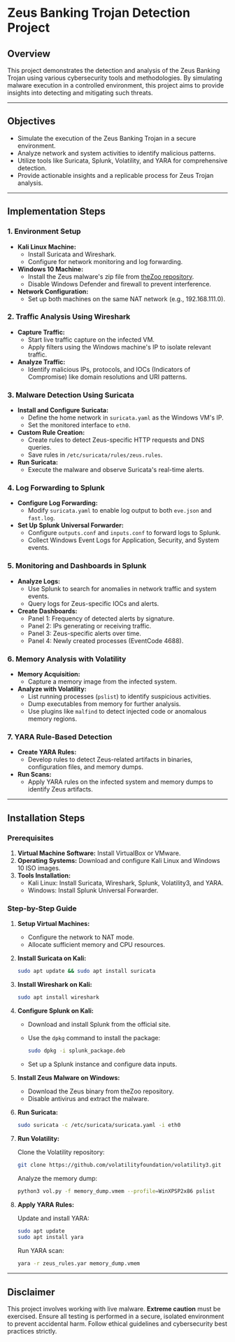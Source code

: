 # Zeus Banking Trojan Detection Project

## Overview

This project demonstrates the detection and analysis of the Zeus Banking Trojan using various cybersecurity tools and methodologies. By simulating malware execution in a controlled environment, this project aims to provide insights into detecting and mitigating such threats.

---

## Objectives

- Simulate the execution of the Zeus Banking Trojan in a secure environment.
- Analyze network and system activities to identify malicious patterns.
- Utilize tools like Suricata, Splunk, Volatility, and YARA for comprehensive detection.
- Provide actionable insights and a replicable process for Zeus Trojan analysis.

---

## Implementation Steps

### 1. Environment Setup

- **Kali Linux Machine:**
  - Install Suricata and Wireshark.
  - Configure for network monitoring and log forwarding.
- **Windows 10 Machine:**
  - Install the Zeus malware's zip file from [theZoo repository](https://github.com/ytisf/theZoo/tree/master/malware/Binaries/ZeusBankingVersion_26Nov2013).
  - Disable Windows Defender and firewall to prevent interference.
- **Network Configuration:**
  - Set up both machines on the same NAT network (e.g., 192.168.111.0).

### 2. Traffic Analysis Using Wireshark

- **Capture Traffic:**
  - Start live traffic capture on the infected VM.
  - Apply filters using the Windows machine's IP to isolate relevant traffic.
- **Analyze Traffic:**
  - Identify malicious IPs, protocols, and IOCs (Indicators of Compromise) like domain resolutions and URI patterns.

### 3. Malware Detection Using Suricata

- **Install and Configure Suricata:**
  - Define the home network in `suricata.yaml` as the Windows VM's IP.
  - Set the monitored interface to `eth0`.
- **Custom Rule Creation:**
  - Create rules to detect Zeus-specific HTTP requests and DNS queries.
  - Save rules in `/etc/suricata/rules/zeus.rules`.
- **Run Suricata:**
  - Execute the malware and observe Suricata's real-time alerts.

### 4. Log Forwarding to Splunk

- **Configure Log Forwarding:**
  - Modify `suricata.yaml` to enable log output to both `eve.json` and `fast.log`.
- **Set Up Splunk Universal Forwarder:**
  - Configure `outputs.conf` and `inputs.conf` to forward logs to Splunk.
  - Collect Windows Event Logs for Application, Security, and System events.

### 5. Monitoring and Dashboards in Splunk

- **Analyze Logs:**
  - Use Splunk to search for anomalies in network traffic and system events.
  - Query logs for Zeus-specific IOCs and alerts.
- **Create Dashboards:**
  - Panel 1: Frequency of detected alerts by signature.
  - Panel 2: IPs generating or receiving traffic.
  - Panel 3: Zeus-specific alerts over time.
  - Panel 4: Newly created processes (EventCode 4688).

### 6. Memory Analysis with Volatility

- **Memory Acquisition:**
  - Capture a memory image from the infected system.
- **Analyze with Volatility:**
  - List running processes (`pslist`) to identify suspicious activities.
  - Dump executables from memory for further analysis.
  - Use plugins like `malfind` to detect injected code or anomalous memory regions.

### 7. YARA Rule-Based Detection

- **Create YARA Rules:**
  - Develop rules to detect Zeus-related artifacts in binaries, configuration files, and memory dumps.
- **Run Scans:**
  - Apply YARA rules on the infected system and memory dumps to identify Zeus artifacts.

---

## Installation Steps

### Prerequisites

1. **Virtual Machine Software:** Install VirtualBox or VMware.
2. **Operating Systems:** Download and configure Kali Linux and Windows 10 ISO images.
3. **Tools Installation:**
   - Kali Linux: Install Suricata, Wireshark, Splunk, Volatility3, and YARA.
   - Windows: Install Splunk Universal Forwarder.

### Step-by-Step Guide

1. **Setup Virtual Machines:**

   - Configure the network to NAT mode.
   - Allocate sufficient memory and CPU resources.

2. **Install Suricata on Kali:**

   ```bash
   sudo apt update && sudo apt install suricata
   ```

3. **Install Wireshark on Kali:**

   ```bash
   sudo apt install wireshark
   ```

4. **Configure Splunk on Kali:**

   - Download and install Splunk from the official site.
   - Use the `dpkg` command to install the package:

     ```bash
     sudo dpkg -i splunk_package.deb
     ```
   - Set up a Splunk instance and configure data inputs.

5. **Install Zeus Malware on Windows:**

   - Download the Zeus binary from theZoo repository.
   - Disable antivirus and extract the malware.

6. **Run Suricata:**

   ```bash
   sudo suricata -c /etc/suricata/suricata.yaml -i eth0
   ```

7. **Run Volatility:**

   Clone the Volatility repository:

   ```bash
   git clone https://github.com/volatilityfoundation/volatility3.git
   ```

   Analyze the memory dump:

   ```bash
   python3 vol.py -f memory_dump.vmem --profile=WinXPSP2x86 pslist
   ```

8. **Apply YARA Rules:**

   Update and install YARA:

   ```bash
   sudo apt update
   sudo apt install yara
   ```

   Run YARA scan:

   ```bash
   yara -r zeus_rules.yar memory_dump.vmem
   ```

---

## Disclaimer

This project involves working with live malware. **Extreme caution** must be exercised. Ensure all testing is performed in a secure, isolated environment to prevent accidental harm. Follow ethical guidelines and cybersecurity best practices strictly.

